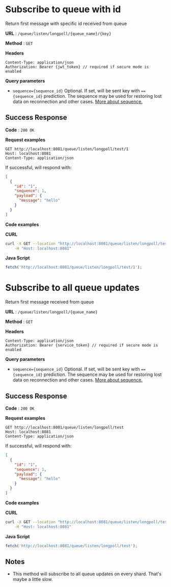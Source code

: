 # Subscribe to queue with id

Return first message with specific id received from queue

**URL** : `/queue/listen/longpoll/{queue_name}/{key}`

**Method** : `GET`

**Headers**
```text
Content-Type: application/json
Authorization: Bearer {jwt_token} // required if secure mode is enabled
```

**Query parameters**
* `sequence={sequence_id}` Optional. If set, will be sent key with `=={sequence_id}` prediction.
  The sequence may be used for restoring lost data on reconnection and other cases.
  [More about sequence.](../../sequence.md)

## Success Response

**Code** : `200 OK`

**Request examples**

```http request
GET http://localhost:8081/queue/listen/longpoll/test/1
Host: localhost:8081
Content-Type: application/json
```

If successful, will respond with:

```json
[
  {
    "id": "1",
    "sequence": 1,
    "payload": {
      "message": "hello"
    }
  } 
]
```

**Code examples**

**CURL**
```bash
curl -X GET --location "http://localhost:8081/queue/listen/longpoll/test/1" \
    -H "Host: localhost:8081"
```

**Java Script**
```js
fetch('http://localhost:8081/queue/listen/longpoll/test/1');
```

# Subscribe to all queue updates

Return first message received from queue

**URL** : `/queue/listen/longpoll/{queue_name}`

**Method** : `GET`

**Headers**
```text
Content-Type: application/json
Authorization: Bearer {service_token} // required if secure mode is enabled
```

**Query parameters**
* `sequence={sequence_id}` Optional. If set, will be sent key with `=={sequence_id}` prediction.
  The sequence may be used for restoring lost data on reconnection and other cases.
  [More about sequence.](../../sequence.md)

## Success Response

**Code** : `200 OK`

**Request examples**

```http request
GET http://localhost:8081/queue/listen/longpoll/test
Host: localhost:8081
Content-Type: application/json
```

If successful, will respond with:

```json
[
  {
    "id": "1",
    "sequence": 1,
    "payload": {
      "message": "hello"
    }
  }
]
```

**Code examples**

**CURL**
```bash
curl -X GET --location "http://localhost:8081/queue/listen/longpoll/test" \
    -H "Host: localhost:8081"
```

**Java Script**
```js
fetch('http://localhost:8081/queue/listen/longpoll/test');
```

## Notes
* This method will subscribe to all queue updates on every shard. That's maybe a little slow.